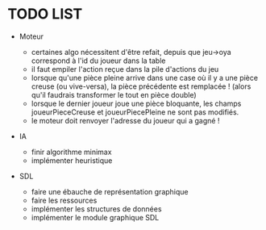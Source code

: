 # TODO LIST

- Moteur
    - certaines algo nécessitent d'être refait, depuis que jeu->oya correspond à l'id du joueur dans la table
    - il faut empiler l'action reçue dans la pile d'actions du jeu
    - lorsque qu'une pièce pleine arrive dans une case où il y a une pièce creuse (ou vive-versa), la pièce précédente est remplacée ! 
                (alors qu'il faudrais transformer le tout en pièce double)
    - lorsque le dernier joueur joue une pièce bloquante, les champs joueurPieceCreuse et joueurPiecePleine ne sont pas modifiés.
    - le moteur doit renvoyer l'adresse du joueur qui a gagné !


- IA
    - finir algorithme minimax
    - implémenter heuristique


- SDL
    - faire une ébauche de représentation graphique
    - faire les ressources
    - implémenter les structures de données
    - implémenter le module graphique SDL
